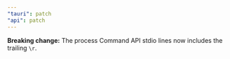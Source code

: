 ```yaml
---
"tauri": patch
"api": patch
---
```


**Breaking change:** The process Command API stdio lines now includes the trailing `\r`.
